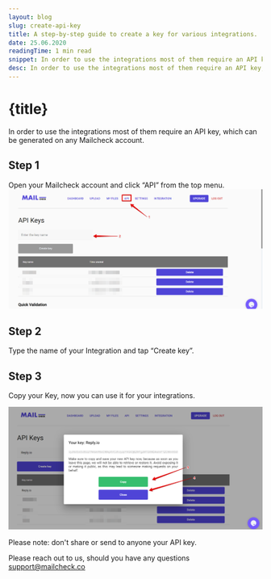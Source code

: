 ```yaml
---
layout: blog
slug: create-api-key
title: A step-by-step guide to create a key for various integrations.
date: 25.06.2020
readingTime: 1 min read
snippet: In order to use the integrations most of them require an API key, which can be generated on any Mailcheck account.
desc: In order to use the integrations most of them require an API key, which can be generated on any Mailcheck account.
---
```


# {title}

In order to use the integrations most of them require an API key, which can be generated on any Mailcheck account.

## Step 1

Open your Mailcheck account and click “API” from the top menu.
![open API tab](/src/routes/create-api-key/api-tab.png)

## Step 2

Type the name of your Integration and tap “Create key”.

## Step 3

Copy your Key, now you can use it for your integrations.

![copy out API key](/src/routes/create-api-key/api-key-copy.png)

Please note: don't share or send to anyone your API key.

Please reach out to us, should you have any questions [support@mailcheck.co](support+api@mailcheck.co)
